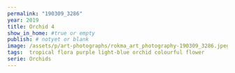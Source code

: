```yaml
---
permalink: "190309_3286"
year: 2019
title: Orchid 4
show_in_home: #true or empty
publish: # notyet or blank
image: /assets/p/art-photographs/rokma_art_photography-190309_3286.jpeg
tags:  tropical flora purple light-blue orchid colourful flower
serie: Orchids
---
```

